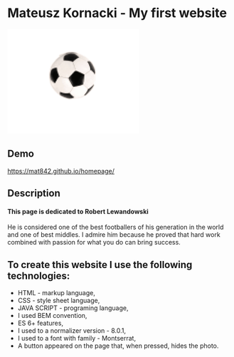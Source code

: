 # Mateusz Kornacki - My first website

![ball](images/ball.gif)

## Demo

https://mat842.github.io/homepage/

## Description

#### This page is dedicated to Robert Lewandowski

He is considered one of the best footballers of his generation in the world and one of best middles.
I admire him because he proved that hard work combined with passion for what you do can bring success.

## To create this website I use the following technologies:
- HTML - markup language,
- CSS - style sheet language,
- JAVA SCRIPT - programing language,
- I used BEM convention,
- ES 6+ features,
- I used to a normalizer version - 8.0.1,
- I used to a font with family - Montserrat,
- A button appeared on the page that, when pressed, hides the photo.
